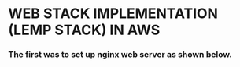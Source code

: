 # WEB STACK IMPLEMENTATION (LEMP STACK) IN AWS

### The first was to set up nginx web server as shown below.

